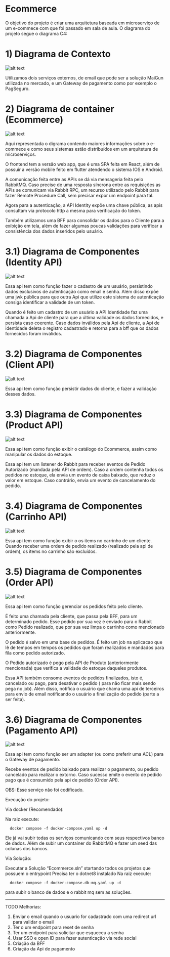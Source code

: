 # Ecommerce


O objetivo do projeto é criar uma arquitetura baseada em microserviço de um e-commece com que foi passado em sala de aula. O diagrama do projeto segue o diagrama C4:

# 1) Diagrama de Contexto

![alt text](https://www.dropbox.com/scl/fi/yeh358li8bhez93pdksnh/ecommerce_context-P-gina-5.drawio.png?rlkey=ykddvcufco62m2v099a26rll4&raw=1)

Utilizamos dois serviços externos, de email que pode ser a solução MaiGun utilizada no mercado, e um Gateway de pagamento como por exemplo o PagSeguro.


# 2) Diagrama de container (Ecommerce)

![alt text](https://www.dropbox.com/scl/fi/i6mbejt4nzwdmi66caai4/ecommerce_context-P-gina-6.drawio-1.png?rlkey=ty4vmn8m6qq0cyn196isjfy8t&raw=1)

Aqui representada o digrama contendo maiores informações sobre o e-commece e como seus sistemas estão distribuídos em um arquitetura de microserviços.

O frontend tem a versão web app,  que é uma SPA feita em React, além de possuir a versão mobile feito em flutter atendendo o sistema IOS e Android.

A comunicação feita entre as APIs se dá via mensageria feita pelo RabbitMQ. Caso precise de uma resposta síncrona entre as requisições as APIs se comunicam via Rabbit RPC, um recurso utilizado pelo Rabbit para fazer Remote Procedure Call, sem precisar expor um endpoint para tal. 

Agora para a autenticação, a API Identity expõe uma chave pública, as apis consultam via protocolo http a mesma para verificação do token.

Também utilizamos uma BFF para consolidar os dados para o Cliente para a exibição em tela, além de fazer algumas poucas validações para verificar a consistência dos dados inseridos pelo usuário.

# 3.1) Diagrama de Componentes (Identity API)
![alt text](https://www.dropbox.com/scl/fi/fyathxuhouecpjvrxbmil/ecommerce_context-P-gina-7.drawio.png?rlkey=pcj94i7bbeq345vtqa85yqkcn&raw=1)


Essa api tem como função fazer o cadastro de um usuário, persistindo dados exclusivos de autenticação como email e senha. Além disso expõe uma jwk pública para que outra Api que utilize este sistema de autenticação consiga identificar a validade de um token.

Quando é feito um cadastro de um usuário a API Identidade faz uma chamada a Api de cliente para que a última validade os dados fornecidos, e persista caso coerente. Caso dados inválidos pela Api de cliente, a Api de identidade deleta o registro cadastrado e retorna para a bff que os dados fornecidos foram inválidos.

# 3.2) Diagrama de Componentes (Client API)

![alt text](https://www.dropbox.com/scl/fi/ot8zu56w3xpdn4g8zy2dh/ecommerce_context-P-gina-8.drawio.png?rlkey=23ukf9xgsqioua2dqu6t2tv2l&raw=1)

Essa api tem como função persistir dados do cliente, e fazer a validação desses dados.

# 3.3) Diagrama de Componentes (Product API)
![alt text](https://www.dropbox.com/scl/fi/lojrnoimyuhoeba8dcqnb/ecommerce_context-P-gina-9.drawio.png?rlkey=acyjz73jvt1khpo45mkh9ldp8&raw=1)

Essa api tem como função exibir o catálogo do Ecommerce, assim como manipular os dados do estoque.

Essa api tem um listener do Rabbit para receber eventos de Pedido Autorizado (mandada pela API de ordem). Caso a ordem contenha todos os pedidos no estoque, ela envia um evento de caixa baixado, que reduz o valor em estoque. Caso contrário, envia um evento de cancelamento do pedido.


# 3.4) Diagrama de Componentes (Carrinho API)
![alt text](https://www.dropbox.com/scl/fi/3qjo4c9228c5crxbaqpdc/ecommerce_context-P-gina-10.drawio.png?rlkey=6sckkhldaai77m3pierzno2uf&raw=1)


Essa api tem como função exibir o os items no carrinho de um cliente. Quando receber uma ordem de pedido realizado (realizado pela api de ordem), os items no carrinho são excluídos.

# 3.5) Diagrama de Componentes (Order API)
![alt text](https://www.dropbox.com/scl/fi/pqwn48zv1mjovkrr1c2tm/ecommerce_context-P-gina-11.drawio.png?rlkey=jbp0mu0709ultt5dgkpl8oyk5&raw=1)

Essa api tem como função gerenciar os pedidos feito pelo cliente.

É feito uma chamada pela cliente, que passa pela BFF, para um determinado pedido. Esse pedido por sua vez é enviado para o Rabbit como Pedido realizado, que por sua vez limpa o carrinho como mencionado anteriormente.
 
O pedido é salvo em uma base de pedidos. É feito um job na aplicacao que lê de tempos em tempos os pedidos que foram realizados e mandados para fila como pedido autorizado.

O Pedido autorizado é pego pela API de Produto (anteriormente mencionada) que verifica a validade do estoque daqueles produtos.

Essa API também consome eventos de pedidos finalizados, isto é, cancelado ou pago, para desativar o pedido ( para não ficar mais sendo pega no job). Além disso, notifica o usuário  que chama uma api de terceiros para envio de email notificando o usuário a finalização do pedido (parte a ser feita).


# 3.6) Diagrama de Componentes (Pagamento API)

![alt text](https://www.dropbox.com/scl/fi/uqzkqa21lmv2r7xs7pbg2/ecommerce_context-P-gina-12.drawio.png?rlkey=pg855ua25re0s0zr9pwaa03yl&raw=1)



Essa api tem como função ser um adapter (ou como preferir uma ACL) para o Gateway de pagamento.

Recebe eventos de pedido baixado para realizar o pagamento, ou pedido cancelado para realizar o extorno. Caso sucesso emite o evento de pedido pago que é consumido pela api de pedido (Order API).

OBS: Esse serviço não foi codificado.


Execução do projeto:

Via docker (Recomendado):

Na raiz execute: 
      
      docker compose -f docker-compose.yaml up -d

Ele já vai subir todas os serviços comunicando com seus respectivos banco de dados. Além de subir um container do RabbitMQ e fazer um seed das colunas dos bancos.

Via Solução:

Executar a Solução “Ecommerce.sln” startando todos os projetos que possuem o entrypoint
Precisa ter o dotnet8 instalado
Na raiz execute: 
      
      docker compose -f docker-compose.db-mq.yaml up -d 

para subir o banco de dados e o rabbit mq sem as soluções.


* * * *

TODO Melhorias:


1. Enviar o email quando o usuario for cadastrado com uma redirect url para validar o email
2. Ter o um endpoint para reset de senha
3. Ter um endpoint para solicitar que esqueceu a senha
4. Usar SSO e open ID para fazer autenticação via rede social
5. Criação da BFF
6. Criação da Api de pagamento




